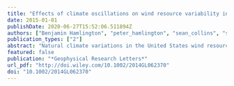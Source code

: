 ```yaml
---
title: "Effects of climate oscillations on wind resource variability in the United States"
date: 2015-01-01
publishDate: 2020-06-27T15:52:06.511894Z
authors: ["Benjamin Hamlington", "peter_hamlington", "sean_collins", "spencer_alexander", "K.-Y. Kim"]
publication_types: ["2"]
abstract: "Natural climate variations in the United States wind resource are assessed by using cyclostationary empirical orthogonal functions (CSEOFs) to decompose wind reanalysis data. Compared to approaches that average climate signals or assume stationarity of the wind resource on interannual time scales, the CSEOF analysis isolates variability associated with speciﬁc climate oscillations, as well as their modulation from year to year. Contributions to wind speed variability from the modulated annual cycle (MAC) and the El Nin˜ o-Southern Oscillation (ENSO) are quantiﬁed, and information provided by the CSEOF analysis further allows the spatial variability of these eﬀects to be determined. The impacts of the MAC and ENSO on the wind resource are calculated at existing wind turbine locations in the United States, revealing variations in the wind speed of up to 30% at individual sites. The results presented here have important implications for predictions of wind plant power output and siting."
featured: false
publication: "*Geophysical Research Letters*"
url_pdf: "http://doi.wiley.com/10.1002/2014GL062370"
doi: "10.1002/2014GL062370"
---
```


